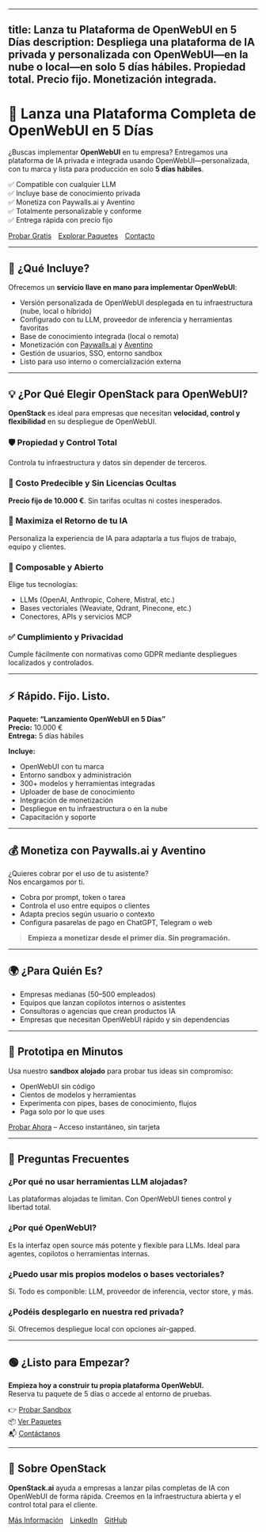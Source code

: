 
---
title: Lanza tu Plataforma de OpenWebUI en 5 Días
description: Despliega una plataforma de IA privada y personalizada con OpenWebUI—en la nube o local—en solo 5 días hábiles. Propiedad total. Precio fijo. Monetización integrada.
---

# 🚀 Lanza una Plataforma Completa de OpenWebUI en 5 Días

¿Buscas implementar **OpenWebUI** en tu empresa? Entregamos una plataforma de IA privada e integrada usando OpenWebUI—personalizada, con tu marca y lista para producción en solo **5 días hábiles**.

✅ Compatible con cualquier LLM  
✅ Incluye base de conocimiento privada  
✅ Monetiza con Paywalls.ai y Aventino  
✅ Totalmente personalizable y conforme  
✅ Entrega rápida con precio fijo

[Probar Gratis](#try) [Explorar Paquetes](#packages) [Contacto](#contact)

---

## 🔧 ¿Qué Incluye?

Ofrecemos un **servicio llave en mano para implementar OpenWebUI**:

- Versión personalizada de OpenWebUI desplegada en tu infraestructura (nube, local o híbrido)
- Configurado con tu LLM, proveedor de inferencia y herramientas favoritas
- Base de conocimiento integrada (local o remota)
- Monetización con [Paywalls.ai](https://paywalls.ai) y [Aventino](https://aventino.ai)
- Gestión de usuarios, SSO, entorno sandbox
- Listo para uso interno o comercialización externa

---

## 💡 ¿Por Qué Elegir OpenStack para OpenWebUI?

**OpenStack** es ideal para empresas que necesitan **velocidad, control y flexibilidad** en su despliegue de OpenWebUI.

### 🛡 Propiedad y Control Total
Controla tu infraestructura y datos sin depender de terceros.

### 💸 Costo Predecible y Sin Licencias Ocultas
**Precio fijo de 10.000 €**. Sin tarifas ocultas ni costes inesperados.

### 🎯 Maximiza el Retorno de tu IA
Personaliza la experiencia de IA para adaptarla a tus flujos de trabajo, equipo y clientes.

### 🧩 Composable y Abierto
Elige tus tecnologías:
- LLMs (OpenAI, Anthropic, Cohere, Mistral, etc.)
- Bases vectoriales (Weaviate, Qdrant, Pinecone, etc.)
- Conectores, APIs y servicios MCP

### ✅ Cumplimiento y Privacidad
Cumple fácilmente con normativas como GDPR mediante despliegues localizados y controlados.

---

## ⚡ Rápido. Fijo. Listo.

**Paquete: “Lanzamiento OpenWebUI en 5 Días”**  
**Precio:** 10.000 €  
**Entrega:** 5 días hábiles

**Incluye:**
- OpenWebUI con tu marca  
- Entorno sandbox y administración  
- 300+ modelos y herramientas integradas  
- Uploader de base de conocimiento  
- Integración de monetización  
- Despliegue en tu infraestructura o en la nube  
- Capacitación y soporte

---

## 💰 Monetiza con Paywalls.ai y Aventino

¿Quieres cobrar por el uso de tu asistente?  
Nos encargamos por ti.

- Cobra por prompt, token o tarea  
- Controla el uso entre equipos o clientes  
- Adapta precios según usuario o contexto  
- Configura pasarelas de pago en ChatGPT, Telegram o web

> **Empieza a monetizar desde el primer día. Sin programación.**

---

## 🌍 ¿Para Quién Es?

- Empresas medianas (50–500 empleados)
- Equipos que lanzan copilotos internos o asistentes  
- Consultoras o agencias que crean productos IA  
- Empresas que necesitan OpenWebUI rápido y sin dependencias

---

## 🧪 Prototipa en Minutos

Usa nuestro **sandbox alojado** para probar tus ideas sin compromiso:

- OpenWebUI sin código  
- Cientos de modelos y herramientas  
- Experimenta con pipes, bases de conocimiento, flujos  
- Paga solo por lo que uses

[Probar Ahora](#try) – Acceso instantáneo, sin tarjeta

---

## 🧠 Preguntas Frecuentes

### ¿Por qué no usar herramientas LLM alojadas?
Las plataformas alojadas te limitan. Con OpenWebUI tienes control y libertad total.

### ¿Por qué OpenWebUI?
Es la interfaz open source más potente y flexible para LLMs. Ideal para agentes, copilotos o herramientas internas.

### ¿Puedo usar mis propios modelos o bases vectoriales?
Sí. Todo es componible: LLM, proveedor de inferencia, vector store, y más.

### ¿Podéis desplegarlo en nuestra red privada?
Sí. Ofrecemos despliegue local con opciones air-gapped.

---

## 🟢 ¿Listo para Empezar?

**Empieza hoy a construir tu propia plataforma OpenWebUI.**  
Reserva tu paquete de 5 días o accede al entorno de pruebas.

👉 [Probar Sandbox](#try)  
📦 [Ver Paquetes](#packages)  
📬 [Contáctanos](mailto:equipo@openstack.ai)

---

## 🔗 Sobre OpenStack

**OpenStack.ai** ayuda a empresas a lanzar pilas completas de IA con OpenWebUI de forma rápida. Creemos en la infraestructura abierta y el control total para el cliente.

[Más Información](https://openstack.ai) [LinkedIn](#) [GitHub](#)
